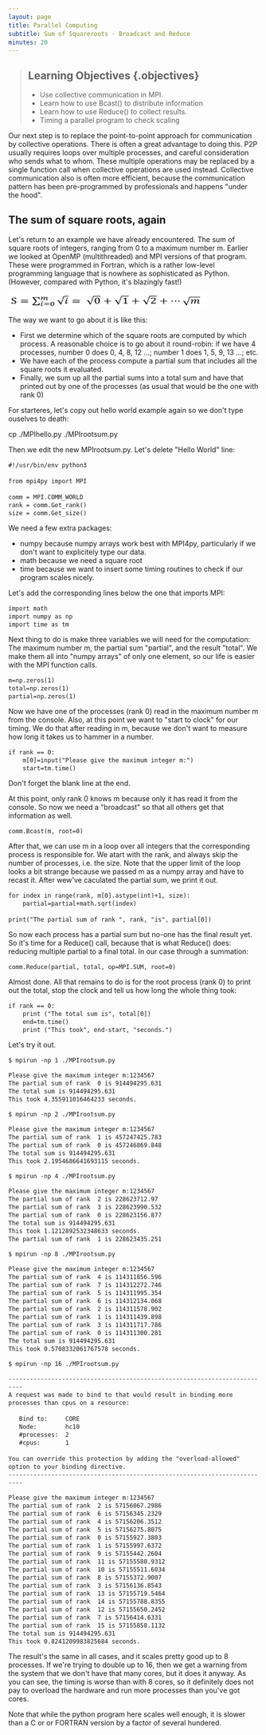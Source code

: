 ```yaml
---
layout: page
title: Parallel Computing
subtitle: Sum of Squareroots - Broadcast and Reduce
minutes: 20
---
```

> ## Learning Objectives {.objectives}
>
> * Use collective communication in MPI.
> * Learn how to use Bcast() to distribute information
> * Learn how to use Reduce() to collect results.
> * Timing a parallel program to check scaling

Our next step is to replace the point-to-point approach for communication by collective operations. There is often a great advantage to doing this. P2P usually requires loops over multiple processes, and careful consideration who sends what to whom. These multiple operations may be replaced by a single function call when collective operations are used instead. Collective communication also is often more efficient, because the communication pattern has been pre-programmed by professionals and happens "under the hood".

## The sum of square roots, again

Let's return to an example we have already encountered. The sum of square roots of integers, ranging from 0 to a maximum number m. Earlier we looked at OpenMP (multithreaded) and MPI versions of that program. These were programmed in Fortran, which is a rather low-level programming language that is nowhere as sophisticated as Python. (However, compared with Python, it's blazingly fast!)

<img src="fig/Rootsum.png" width="400">

The way we want to go about it is like this:
* First we determine which of the square roots are computed by which process. A reasonable choice is to go about it round-robin: if we have 4 processes, number 0 does 0, 4, 8, 12 ...; number 1 does 1, 5, 9, 13 ...; etc.
* We have each of the process compute a partial sum that includes all the square roots it evaluated.
* Finally, we sum up all the partial sums into a total sum and have that printed out by one of the processes (as usual that would be the one with rank 0)

For starteres, let's copy out hello world example again so we don't type ouselves to death:

cp ./MPIhello.py ./MPIrootsum.py

Then we edit the new MPIrootsum.py. Let's delete "Hello World" line:

~~~ {.python}
#!/usr/bin/env python3

from mpi4py import MPI

comm = MPI.COMM_WORLD
rank = comm.Get_rank()
size = comm.Get_size()
~~~

We need a few extra packages: 
* numpy because numpy arrays work best with MPI4py, particularly if we don't want to explicitely type our data.
* math because we need a square root
* time because we want to insert some timing routines to check if our program scales nicely.

Let's add the corresponding lines below the one that imports MPI:

~~~ {.python}
import math
import numpy as np
import time as tm
~~~

Next thing to do is make three variables we will need for the computation: The maximum number m, the partial sum "partial", and the result "total". We make them all into "numpy arrays" of only one element, so our life is easier with the MPI function calls.

~~~ {.python}
m=np.zeros(1)
total=np.zeros(1)
partial=np.zeros(1)
~~~

Now we have one of the processes (rank 0) read in the maximum number m from the console. Also, at this point we want to "start to clock" for our timing. We do that after reading in m, because we don't want to measure how long it takes us to hammer in a number.

~~~ {.python}
if rank == 0:
    m[0]=input("Please give the maximum integer m:")
    start=tm.time()

~~~

Don't forget the blank line at the end.

At this point, only rank 0 knows m because only it has read it from the console. So now we need a "broadcast" so that all others get that information as well.

~~~ {.python}
comm.Bcast(m, root=0)
~~~

After that, we can use m in a loop over all integers that the corresponding process is responsible for. We atart with the rank, and always skip the number of processes, i.e. the size. Note that the upper limit of the loop looks a bit strange because we passed m as a numpy array and have to recast it. After wew've caculated the partial sum, we print it out.

~~~ {.python}
for index in range(rank, m[0].astype(int)+1, size):
    partial=partial+math.sqrt(index)

print("The partial sum of rank ", rank, "is", partial[0])
~~~

So now each process has a partial sum but no-one has the final result yet. So it's time for a Reduce() call, because that is what Reduce() does: reducing multiple partial to a final total. In our case through a summation:

~~~ {.python}
comm.Reduce(partial, total, op=MPI.SUM, root=0)
~~~

Almost done. All that remains to do is for the root process (rank 0) to print out the total, stop the clock and tell us how long the whole thing took:

~~~ {.python}
if rank == 0:
    print ("The total sum is", total[0])
    end=tm.time()
    print ("This took", end-start, "seconds.")

~~~

Let's try it out.

~~~ {.python}
$ mpirun -np 1 ./MPIrootsum.py
~~~
~~~ {.output}
Please give the maximum integer m:1234567
The partial sum of rank  0 is 914494295.631
The total sum is 914494295.631
This took 4.355911016464233 seconds.
~~~
~~~ {.python}
$ mpirun -np 2 ./MPIrootsum.py
~~~
~~~ {.output}
Please give the maximum integer m:1234567
The partial sum of rank  1 is 457247425.783
The partial sum of rank  0 is 457246869.848
The total sum is 914494295.631
This took 2.1954686641693115 seconds.
~~~
~~~ {.python}
$ mpirun -np 4 ./MPIrootsum.py
~~~
~~~ {.output}
Please give the maximum integer m:1234567
The partial sum of rank  2 is 228623712.97
The partial sum of rank  3 is 228623990.532
The partial sum of rank  0 is 228623156.877
The total sum is 914494295.631
This took 1.1212892532348633 seconds.
The partial sum of rank  1 is 228623435.251
~~~
~~~ {.python}
$ mpirun -np 8 ./MPIrootsum.py
~~~
~~~ {.output}
Please give the maximum integer m:1234567
The partial sum of rank  4 is 114311856.596
The partial sum of rank  7 is 114312272.746
The partial sum of rank  5 is 114311995.354
The partial sum of rank  6 is 114312134.068
The partial sum of rank  2 is 114311578.902
The partial sum of rank  1 is 114311439.898
The partial sum of rank  3 is 114311717.786
The partial sum of rank  0 is 114311300.281
The total sum is 914494295.631
This took 0.5708332061767578 seconds.
~~~
~~~ {.python}
$ mpirun -np 16 ./MPIrootsum.py
~~~
~~~ {.error}
--------------------------------------------------------------------------
A request was made to bind to that would result in binding more
processes than cpus on a resource:

   Bind to:     CORE
   Node:        hc10
   #processes:  2
   #cpus:       1

You can override this protection by adding the "overload-allowed"
option to your binding directive.
--------------------------------------------------------------------------
~~~
~~~ {.output}
Please give the maximum integer m:1234567
The partial sum of rank  2 is 57156067.2986
The partial sum of rank  6 is 57156345.2329
The partial sum of rank  4 is 57156206.3512
The partial sum of rank  5 is 57156275.8075
The partial sum of rank  0 is 57155927.3803
The partial sum of rank  1 is 57155997.6372
The partial sum of rank  9 is 57155442.2604
The partial sum of rank  11 is 57155580.9312
The partial sum of rank  10 is 57155511.6034
The partial sum of rank  8 is 57155372.9007
The partial sum of rank  3 is 57156136.8543
The partial sum of rank  13 is 57155719.5464
The partial sum of rank  14 is 57155788.8355
The partial sum of rank  12 is 57155650.2452
The partial sum of rank  7 is 57156414.6331
The partial sum of rank  15 is 57155858.1132
The total sum is 914494295.631
This took 0.8241209983825684 seconds.
~~~

The result's the same in all cases, and it scales pretty good up to 8 processes. If we're trying to double up to 16, then we get a warning from the system that we don't have that many cores, but it does it anyway. As you can see, the timing is worse than with 8 cores, so it definitely does not pay to overload the hardware and run more processes than you've got cores.

Note that while the python program here scales well enough, it is slower than a C or or FORTRAN version by a factor of several hundered.


